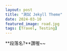 ```yaml
---
layout: post
title: "測試 Jekyll Theme"
date: 2024-03-10
featured_image: road.jpg
tags: [Travel, Testing]
---
```


**段落名?**讚喔~~
